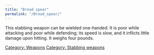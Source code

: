 ```yaml
---
title: "Broad spear"
permalink: "/Broad_spear/"
---
```


This stabbing weapon can be wielded one-handed. It is poor while
attacking and poor while defending; its speed is slow, and it inflicts
little damage upon hitting. It weighs four pounds.

[Category: Weapons](Category:_Weapons "wikilink") [Category: Stabbing
weapons](Category:_Stabbing_weapons "wikilink")